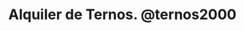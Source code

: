 ---
title: "Alquiler de Ternos. @ternos2000"
url: /magdalena-del-mar/alquiler-de-ternos-enternos2000/
shop: ropa
---